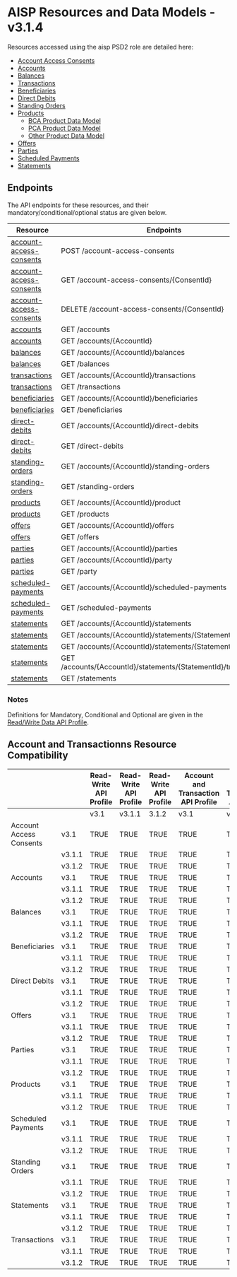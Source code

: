 # AISP Resources and Data Models - v3.1.4

Resources accessed using the aisp PSD2 role are detailed here:

* [Account Access Consents](Account%20Access%20Consents.md)
* [Accounts](Accounts.md)
* [Balances](Balances.md)
* [Transactions](Transactions.md)
* [Beneficiaries](Beneficiaries.md)
* [Direct Debits](Direct%20Debits.md)
* [Standing Orders](Standing%20Orders.md)
* [Products](Products.md)
	* [BCA Product Data Model](BCA%20Product%20Data%20Model.md)
	* [PCA Product Data Model](PCA%20Product%20Data%20Model.md)
	* [Other Product Data Model](Other%20Product%20Data%20Model.md)
* [Offers](Offers.md)
* [Parties](Parties.md)
* [Scheduled Payments](Scheduled%20Payments.md)
* [Statements](Statements.md)


## Endpoints

The API endpoints for these resources, and their mandatory/conditional/optional status are given below.

| Resource |Endpoints |Mandatory? |
| --- |--- |---|
| [account-access-consents](Account%20Access%20Consents.md) |POST /account-access-consents |Mandatory |
| [account-access-consents](Account%20Access%20Consents.md) |GET /account-access-consents/{ConsentId} |Mandatory |
| [account-access-consents](Account%20Access%20Consents.md) |DELETE /account-access-consents/{ConsentId} |Mandatory |
| [accounts](Accounts.md) |GET /accounts |Mandatory |
| [accounts](Accounts.md) |GET /accounts/{AccountId} |Mandatory |
| [balances](Balances.md) |GET /accounts/{AccountId}/balances |Mandatory |
| [balances](Balances.md) |GET /balances |Optional |
| [transactions](Transactions.md) |GET /accounts/{AccountId}/transactions |Mandatory |
| [transactions](Transactions.md) |GET /transactions |Optional |
| [beneficiaries](Beneficiaries.md) |GET /accounts/{AccountId}/beneficiaries |Conditional |
| [beneficiaries](Beneficiaries.md) |GET /beneficiaries |Optional |
| [direct-debits](Direct%20Debits.md) |GET /accounts/{AccountId}/direct-debits |Conditional |
| [direct-debits](Direct%20Debits.md) |GET /direct-debits |Optional |
| [standing-orders](Standing%20Orders.md) |GET /accounts/{AccountId}/standing-orders |Conditional |
| [standing-orders](Standing%20Orders.md) |GET /standing-orders |Optional |
| [products](Products.md) |GET /accounts/{AccountId}/product |Conditional |
| [products](Products.md) |GET /products |Optional |
| [offers](Offers.md) |GET /accounts/{AccountId}/offers |Conditional |
| [offers](Offers.md) |GET /offers |Optional |
| [parties](Parties.md) |GET /accounts/{AccountId}/parties |Conditional |
| [parties](Parties.md) |GET /accounts/{AccountId}/party |Conditional |
| [parties](Parties.md) |GET /party |Conditional |
| [scheduled-payments](Scheduled%20Payments.md) |GET /accounts/{AccountId}/scheduled-payments |Conditional |
| [scheduled-payments](Scheduled%20Payments.md) |GET /scheduled-payments |Optional |
| [statements](Statements.md) |GET /accounts/{AccountId}/statements |Conditional |
| [statements](Statements.md) |GET /accounts/{AccountId}/statements/{StatementId} |Conditional |
| [statements](Statements.md) |GET /accounts/{AccountId}/statements/{StatementId}/file |Optional |
| [statements](Statements.md) |GET /accounts/{AccountId}/statements/{StatementId}/transactions |Conditional |
| [statements](Statements.md) |GET /statements |Optional |

### Notes

Definitions for Mandatory, Conditional and Optional are given in the [Read/Write Data API Profile](../../profiles/read-write-data-api-profile.md#categorisation-of-implementation-requirements).

## Account and Transactionns Resource Compatibility

|  | |Read-Write API Profile |Read-Write API Profile |Read-Write API Profile |Account and Transaction API Profile |Account and Transaction API Profile |Account and Transaction API Profile |
| --- |--- |--- |--- |--- |--- |--- |--- |
|  | |v3.1 |v3.1.1 |3.1.2 |v3.1 |v3.1.1 |3.1.2 |
| Account Access Consents |v3.1 |TRUE |TRUE |TRUE |TRUE |TRUE |TRUE |
|  |v3.1.1 |TRUE |TRUE |TRUE |TRUE |TRUE |TRUE |
|  |v3.1.2 |TRUE |TRUE |TRUE |TRUE |TRUE |TRUE |
| Accounts |v3.1 |TRUE |TRUE |TRUE |TRUE |TRUE |TRUE |
|  |v3.1.1 |TRUE |TRUE |TRUE |TRUE |TRUE |TRUE |
|  |v3.1.2 |TRUE |TRUE |TRUE |TRUE |TRUE |TRUE |
| Balances |v3.1 |TRUE |TRUE |TRUE |TRUE |TRUE |TRUE |
|  |v3.1.1 |TRUE |TRUE |TRUE |TRUE |TRUE |TRUE |
|  |v3.1.2 |TRUE |TRUE |TRUE |TRUE |TRUE |TRUE |
| Beneficiaries |v3.1 |TRUE |TRUE |TRUE |TRUE |TRUE |TRUE |
|  |v3.1.1 |TRUE |TRUE |TRUE |TRUE |TRUE |TRUE |
|  |v3.1.2 |TRUE |TRUE |TRUE |TRUE |TRUE |TRUE |
| Direct Debits |v3.1 |TRUE |TRUE |TRUE |TRUE |TRUE |TRUE |
|  |v3.1.1 |TRUE |TRUE |TRUE |TRUE |TRUE |TRUE |
|  |v3.1.2 |TRUE |TRUE |TRUE |TRUE |TRUE |TRUE |
| Offers |v3.1 |TRUE |TRUE |TRUE |TRUE |TRUE |TRUE |
|  |v3.1.1 |TRUE |TRUE |TRUE |TRUE |TRUE |TRUE |
|  |v3.1.2 |TRUE |TRUE |TRUE |TRUE |TRUE |TRUE |
| Parties |v3.1 |TRUE |TRUE |TRUE |TRUE |TRUE |TRUE |
|  |v3.1.1 |TRUE |TRUE |TRUE |TRUE |TRUE |TRUE |
|  |v3.1.2 |TRUE |TRUE |TRUE |TRUE |TRUE |TRUE |
| Products |v3.1 |TRUE |TRUE |TRUE |TRUE |TRUE |TRUE |
|  |v3.1.1 |TRUE |TRUE |TRUE |TRUE |TRUE |TRUE |
|  |v3.1.2 |TRUE |TRUE |TRUE |TRUE |TRUE |TRUE |
| Scheduled Payments |v3.1 |TRUE |TRUE |TRUE |TRUE |TRUE |TRUE |
|  |v3.1.1 |TRUE |TRUE |TRUE |TRUE |TRUE |TRUE |
|  |v3.1.2 |TRUE |TRUE |TRUE |TRUE |TRUE |TRUE |
| Standing Orders |v3.1 |TRUE |TRUE |TRUE |TRUE |TRUE |TRUE |
|  |v3.1.1 |TRUE |TRUE |TRUE |TRUE |TRUE |TRUE |
|  |v3.1.2 |TRUE |TRUE |TRUE |TRUE |TRUE |TRUE |
| Statements |v3.1 |TRUE |TRUE |TRUE |TRUE |TRUE |TRUE |
|  |v3.1.1 |TRUE |TRUE |TRUE |TRUE |TRUE |TRUE |
|  |v3.1.2 |TRUE |TRUE |TRUE |TRUE |TRUE |TRUE |
| Transactions |v3.1 |TRUE |TRUE |TRUE |TRUE |TRUE |TRUE |
|  |v3.1.1 |TRUE |TRUE |TRUE |TRUE |TRUE |TRUE |
|  |v3.1.2 |TRUE |TRUE |TRUE |TRUE |TRUE |TRUE |

